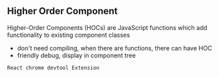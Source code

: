 ## Higher Order Component 

Higher-Order Components (HOCs) are JavaScript functions which add functionality to existing component classes


- don't need compiling, when there are functions, there can have HOC
- friendly debug, display in component tree


```
React chrome devtool Extension
```
